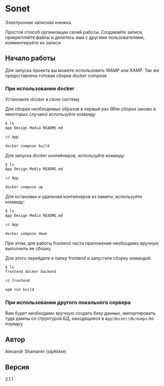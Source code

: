 # Sonet

Электронная записная книжка.

Простой способ организации своей работы. Создавайте записи, прикрепляйте файлы и делитесь ими с другими пользователями, комментируйте их записи

## Начало работы

Для запуска проекта вы можете использовать WAMP или XAMP.
Так же предоставлена готовая сборка docker compose

### При использовании docker

Установите docker в свою систему

Для сборки необходимых образов в первый раз (Или сборки заново в некоторых случаях) используйте команду:

```sh
$ ls
App Design Media README.md

cd App

docker compose build
```

Для запуска docker контейнеров, используйте команду:

```sh
$ ls
App Design Media README.md

cd App

docker compose up
```

Для остановки и удалении контейнеров из памяти, используйте команду:

```sh
$ ls
App Design Media README.md

cd App

docker compose down
```

При этом, для работы frontend части приложения необходимо вручную выполнить ее сборку.

Для этого перейдите в папку frontend и запустите сборку командой:

```sh
$ ls
frontend docker backend

cd frontend

npm run build
```

### При использовании другого локального сервера

Вам будет необходимо вручную создать базу данных, импортировать туда дампы со структурой БД, находящиеся в `App/docker/db/dumps` по порядку

## Автор

Alexandr Shamanin (slpAkkie)

## Версия

2.1.1
